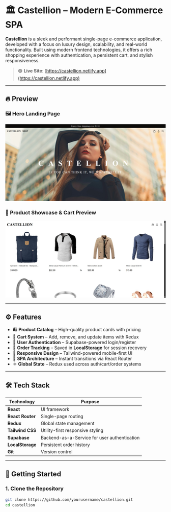 # 🏛️ Castellion – Modern E-Commerce SPA

**Castellion** is a sleek and performant single-page e-commerce application, developed with a focus on luxury design, scalability, and real-world functionality. Built using modern frontend technologies, it offers a rich shopping experience with authentication, a persistent cart, and stylish responsiveness.

> 🟢 **Live Site**: [https://castellion.netlify.app](https://castellion.netlify.app)

---

## 🔥 Preview

### 🖼️ Hero Landing Page

![Hero](./screenshots/hero.png)

### 🛒 Product Showcase & Cart Preview

![Shop](./screenshots/shop.png)

---

## ⚙️ Features

- 🛍️ **Product Catalog** – High-quality product cards with pricing  
- 🛒 **Cart System** – Add, remove, and update items with Redux  
- 🔐 **User Authentication** – Supabase-powered login/register  
- 💾 **Order Tracking** – Saved in **LocalStorage** for session recovery  
- 📱 **Responsive Design** – Tailwind-powered mobile-first UI  
- 🔄 **SPA Architecture** – Instant transitions via React Router  
- ⚛️ **Global State** – Redux used across auth/cart/order systems  

---

## 🛠️ Tech Stack

| Technology       | Purpose                                      |
|------------------|----------------------------------------------|
| **React**        | UI framework                                 |
| **React Router** | Single-page routing                          |
| **Redux**        | Global state management                      |
| **Tailwind CSS** | Utility-first responsive styling             |
| **Supabase**     | Backend-as-a-Service for user authentication |
| **LocalStorage** | Persistent order history                     |
| **Git**          | Version control                              |

---

## 🚀 Getting Started

### 1. Clone the Repository

```bash
git clone https://github.com/yourusername/castellion.git
cd castellion
